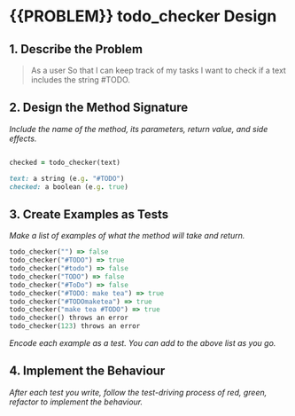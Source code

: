 # {{PROBLEM}} todo_checker Design

## 1. Describe the Problem

>As a user
>So that I can keep track of my tasks
>I want to check if a text includes the string #TODO.

## 2. Design the Method Signature

_Include the name of the method, its parameters, return value, and side effects._

```ruby

checked = todo_checker(text)

text: a string (e.g. "#TODO")
checked: a boolean (e.g. true)

```

## 3. Create Examples as Tests

_Make a list of examples of what the method will take and return._

```ruby
todo_checker("") => false
todo_checker("#TODO") => true
todo_checker("#todo") => false
todo_checker("TODO") => false
todo_checker("#ToDo") => false
todo_checker("#TODO: make tea") => true
todo_checker("#TODOmaketea") => true
todo_checker("make tea #TODO") => true
todo_checker() throws an error
todo_checker(123) throws an error
```

_Encode each example as a test. You can add to the above list as you go._

## 4. Implement the Behaviour

_After each test you write, follow the test-driving process of red, green, refactor to implement the behaviour._